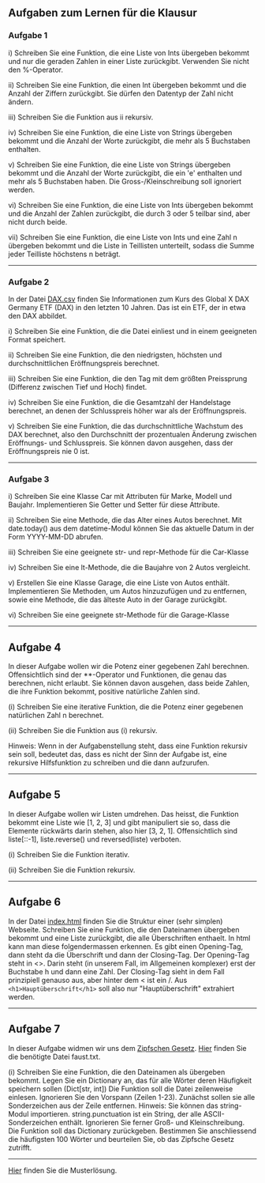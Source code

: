 ## Aufgaben zum Lernen für die Klausur

### Aufgabe 1

i) Schreiben Sie eine Funktion, die eine Liste von Ints übergeben bekommt und nur die geraden Zahlen in einer Liste zurückgibt. Verwenden Sie nicht den %-Operator.

ii) Schreiben Sie eine Funktion, die einen Int übergeben bekommt und die Anzahl der Ziffern zurückgibt. Sie dürfen den Datentyp der Zahl nicht ändern.

iii) Schreiben Sie die Funktion aus ii rekursiv.

iv) Schreiben Sie eine Funktion, die eine Liste von Strings übergeben bekommt und die Anzahl der Worte zurückgibt, die mehr als 5 Buchstaben enthalten.

v) Schreiben Sie eine Funktion, die eine Liste von Strings übergeben bekommt und die Anzahl der Worte zurückgibt, die ein 'e' enthalten und mehr als 5 Buchstaben haben. Die Gross-/Kleinschreibung soll ignoriert werden.

vi) Schreiben Sie eine Funktion, die eine Liste von Ints übergeben bekommt und die Anzahl der Zahlen zurückgibt, die durch 3 oder 5 teilbar sind, aber nicht durch beide.

vii) Schreiben Sie eine Funktion, die eine Liste von Ints und eine Zahl n übergeben bekommt und die Liste in Teillisten unterteilt, sodass die Summe jeder Teilliste höchstens n beträgt.

---

### Aufgabe 2

In der Datei [DAX.csv](../resources/DAX.csv) finden Sie Informationen zum Kurs des Global X DAX Germany ETF (DAX) in den letzten 10 Jahren.
Das ist ein ETF, der in etwa den DAX abbildet.

i) Schreiben Sie eine Funktion, die die Datei einliest und in einem geeigneten Format speichert.

ii) Schreiben Sie eine Funktion, die den niedrigsten, höchsten und durchschnittlichen Eröffnungspreis berechnet.

iii) Schreiben Sie eine Funktion, die den Tag mit dem größten Preissprung (Differenz zwischen Tief und Hoch) findet.

iv) Schreiben Sie eine Funktion, die die Gesamtzahl der Handelstage berechnet, an denen der Schlusspreis höher war als der Eröffnungspreis.

v) Schreiben Sie eine Funktion, die das durchschnittliche Wachstum des DAX berechnet, also den Durchschnitt der prozentualen Änderung zwischen Eröffnungs- und Schlusspreis.
Sie können davon ausgehen, dass der Eröffnungspreis nie 0 ist.

---

### Aufgabe 3

i) Schreiben Sie eine Klasse Car mit Attributen für Marke, Modell und Baujahr. Implementieren Sie Getter und Setter für diese
Attribute.

ii) Schreiben Sie eine Methode, die das Alter eines Autos berechnet. Mit date.today() aus dem datetime-Modul können Sie das aktuelle Datum in der Form YYYY-MM-DD abrufen.

iii) Schreiben Sie eine geeignete str- und repr-Methode für die Car-Klasse

iv) Schreiben Sie eine lt-Methode, die die Baujahre von 2 Autos vergleicht.

v) Erstellen Sie eine Klasse Garage, die eine Liste von Autos enthält. Implementieren Sie Methoden, um Autos hinzuzufügen und zu entfernen, sowie eine Methode, die das älteste Auto in der Garage zurückgibt.

vi) Schreiben Sie eine geeignete str-Methode für die Garage-Klasse

---

## Aufgabe 4

In dieser Aufgabe wollen wir die Potenz einer gegebenen Zahl berechnen. Offensichtlich sind der **-Operator und
Funktionen, die genau das berechnen, nicht erlaubt. Sie können davon ausgehen, dass beide Zahlen, die ihre Funktion bekommt,
positive natürliche Zahlen sind.

(i) Schreiben Sie eine iterative Funktion, die die Potenz einer gegebenen natürlichen Zahl n berechnet.

(ii) Schreiben Sie die Funktion aus (i) rekursiv.

Hinweis: Wenn in der Aufgabenstellung steht, dass eine Funktion rekursiv sein soll, bedeutet das, dass es nicht der Sinn
der Aufgabe ist, eine rekursive Hilfsfunktion zu schreiben und die dann aufzurufen.

---

## Aufgabe 5

In dieser Aufgabe wollen wir Listen umdrehen. Das heisst, die Funktion bekommt eine Liste wie [1, 2, 3] und gibt
manipuliert sie so, dass die Elemente rückwärts darin stehen,
also hier [3, 2, 1]. Offensichtlich sind liste[::-1], liste.reverse() und reversed(liste) verboten.

(i) Schreiben Sie die Funktion iterativ.

(ii) Schreiben Sie die Funktion rekursiv.

---

## Aufgabe 6

In der Datei [index.html](../resources/index.html) finden Sie die Struktur einer (sehr simplen) Webseite. Schreiben Sie eine Funktion, die den Dateinamen
übergeben bekommt und eine Liste zurückgibt, die alle Überschriften enthaelt. In html kann man diese folgendermassen erkennen.
Es gibt einen Opening-Tag, dann steht da die Überschrift und dann der Closing-Tag.
Der Opening-Tag steht in <>. Darin steht (in unserem Fall, im Allgemeinen komplexer) erst der Buchstabe h und dann eine Zahl.
Der Closing-Tag sieht in dem Fall prinzipiell genauso aus, aber hinter dem < ist ein /.
Aus `<h1>Hauptüberschrift</h1>` soll also nur "Hauptüberschrift" extrahiert werden.

---

## Aufgabe 7

In dieser Aufgabe widmen wir uns dem [Zipfschen Gesetz](https://de.wikipedia.org/wiki/Zipfsches_Gesetz).
[Hier](../resources/faust.txt) finden Sie die benötigte Datei faust.txt.

(i) Schreiben Sie eine Funktion, die den Dateinamen als übergeben bekommt. 
Legen Sie ein Dictionary an, das für alle Wörter deren Häufigkeit speichern sollen (Dict[str, int])
Die Funktion soll die Datei zeilenweise einlesen. Ignorieren Sie den Vorspann (Zeilen 1-23). Zunächst sollen sie alle Sonderzeichen aus der Zeile entfernen.
Hinweis: Sie können das string-Modul importieren. string.punctuation ist ein String, der alle ASCII-Sonderzeichen enthält.
Ignorieren Sie ferner Groß- und Kleinschreibung. Die Funktion soll das Dictionary zurückgeben. Bestimmen Sie anschliessend 
die häufigsten 100 Wörter und beurteilen Sie, ob das Zipfsche Gesetz zutrifft.

---

[Hier](../Muster/klausur_aufgaben_muster.py) finden Sie die Musterlösung.